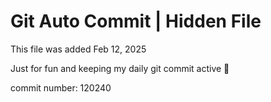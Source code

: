 # Git Auto Commit | Hidden File

This file was added Feb 12, 2025

Just for fun and keeping my daily git commit active 🤪

commit number: 120240
